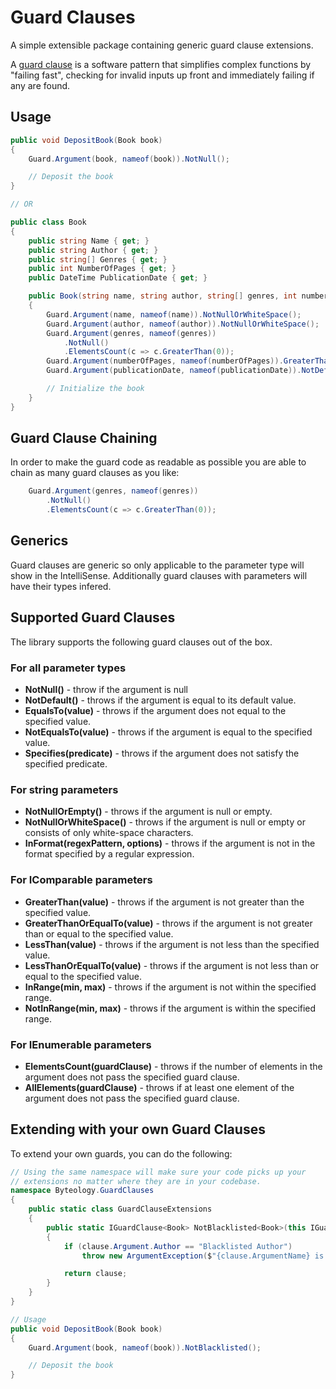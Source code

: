 # Guard Clauses

A simple extensible package containing generic guard clause extensions.

A [guard clause](https://deviq.com/design-patterns/guard-clause) is a software pattern that simplifies complex functions by "failing fast", checking for invalid inputs up front and immediately failing if any are found.

## Usage

```c#
public void DepositBook(Book book)
{
    Guard.Argument(book, nameof(book)).NotNull();

    // Deposit the book
}

// OR

public class Book
{
    public string Name { get; }
    public string Author { get; }
    public string[] Genres { get; }
    public int NumberOfPages { get; }
    public DateTime PublicationDate { get; }

    public Book(string name, string author, string[] genres, int numberOfPages, DateTime publicationDate)
    {
        Guard.Argument(name, nameof(name)).NotNullOrWhiteSpace();
        Guard.Argument(author, nameof(author)).NotNullOrWhiteSpace();
        Guard.Argument(genres, nameof(genres))
            .NotNull()
            .ElementsCount(c => c.GreaterThan(0));
        Guard.Argument(numberOfPages, nameof(numberOfPages)).GreaterThan(0);
        Guard.Argument(publicationDate, nameof(publicationDate)).NotDefault();

        // Initialize the book
    }
}
```

## Guard Clause Chaining

In order to make the guard code as readable as possible you are able to chain as many guard clauses as you like:

```c#
    Guard.Argument(genres, nameof(genres))
        .NotNull()
        .ElementsCount(c => c.GreaterThan(0));
```
## Generics

Guard clauses are generic so only applicable to the parameter type will show in the IntelliSense. Additionally guard clauses with parameters will have their types infered.

## Supported Guard Clauses

The library supports the following guard clauses out of the box.

### For all parameter types

- **NotNull()** - throw if the argument is null
- **NotDefault()** - throws if the argument is equal to its default value.
- **EqualsTo(value)** - throws if the argument does not equal to the specified value.
- **NotEqualsTo(value)** - throws if the argument is equal to the specified value.
- **Specifies(predicate)** - throws if the argument does not satisfy the specified predicate.

### For string parameters

- **NotNullOrEmpty()** - throws if the argument is null or empty.
- **NotNullOrWhiteSpace()** - throws if the argument is null or empty or consists of only white-space characters.
- **InFormat(regexPattern, options)** - throws if the argument is not in the format specified by a regular expression.

### For IComparable parameters

- **GreaterThan(value)** - throws if the argument is not greater than the specified value.
- **GreaterThanOrEqualTo(value)** - throws if the argument is not greater than or equal to the specified value.
- **LessThan(value)** - throws if the argument is not less than the specified value.
- **LessThanOrEqualTo(value)** - throws if the argument is not less than or equal to the specified value.
- **InRange(min, max)** - throws if the argument is not within the specified range.
- **NotInRange(min, max)** - throws if the argument is within the specified range.

### For IEnumerable parameters

- **ElementsCount(guardClause)** - throws if the number of elements in the argument does not pass the specified guard clause.
- **AllElements(guardClause)** - throws if at least one element of the argument does not pass the specified guard clause.

## Extending with your own Guard Clauses

To extend your own guards, you can do the following:

```c#
// Using the same namespace will make sure your code picks up your 
// extensions no matter where they are in your codebase.
namespace Byteology.GuardClauses
{
    public static class GuardClauseExtensions
    {
        public static IGuardClause<Book> NotBlacklisted<Book>(this IGuardClause<Book> clause)
        {
            if (clause.Argument.Author == "Blacklisted Author")
                throw new ArgumentException($"{clause.ArgumentName} is in the list of blacklisted books.");

            return clause;
        }
    }
}

// Usage
public void DepositBook(Book book)
{
    Guard.Argument(book, nameof(book)).NotBlacklisted();

    // Deposit the book
}
```